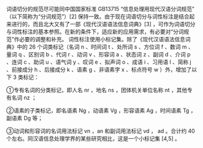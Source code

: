 词语切分的规范尽可能同中国国家标准 GB13715 “信息处理用现代汉语分词规范” （以下简称为“分词规范”）[2] 保持一致。由于现在词语切分与词性标注是结合起来进行的，而且北大又有了一部《现代汉语语法信息词典》[3] ，可作为词语切分与词性标注的基本参照。在新的条件下，适应新的应用需求，有必要对“分词规范”作必要的调整和补充。
词性标注使用小标记集。除了《现代汉语语法信息词典》中的 26 个词类标记（名词 n 、时间词 t 、处所词 s 、方位词 f 、数词 m 、量词 q 、区别词 b 、代词 r 、动词 v 、形容词 a 、状态词 z 、副词 d 、介词 p 、连词 c 、助词 u 、语气词 y 、叹词 e 、拟声词 o 、成语 i 、习用语 l 、简称 j 、前接成分 h 、后接成分 k 、语素 g 、非语素字 x 、标点符号 w ）外，增加了以下 3 类标记：

①专有名词的分类标记，即人名 nr ，地名 ns ，团体机关单位名称 nt ，其他专有名词 nz ；

②语素的子类标记，即名语素 Ng ，动语素 Vg ，形容语素 Ag ，时间语素 Tg ，副语素 Dg 等；

③动词和形容词的名词用法标记 vn ，an 和副词用法标记 vd ， ad 。合计约 40 个左右。同汉语信息处理学界的某些研究相比，这是一个小标记集 [4,5] 。
